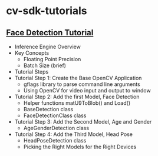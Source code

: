 # cv-sdk-tutorials

## [Face Detection Tutorial](face_detection_tutorial/Readme.md)
- Inference Engine Overview
- Key Concepts
  + Floating Point Precision
  + Batch Size (brief)
- Tutorial Steps
- Tutorial Step 1: Create the Base OpenCV Application
  + gflags library to parse command line arguments
  + Using OpenCV for video input and output to window
- Tutorial Step 2: Add the first Model, Face Detection
  + Helper functions matU9ToBlob() and Load()
  + BaseDetection class
  + FaceDetectionClass class
- Tutorial Step 3: Add the Second Model, Age and Gender
  + AgeGenderDetection class
- Tutorial Step 4: Add the Third Model, Head Pose 
  + HeadPoseDetection class
  + Picking the Right Models for the Right Devices

